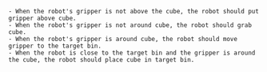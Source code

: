 
    - When the robot's gripper is not above the cube, the robot should put gripper above cube.
    - When the robot's gripper is not around cube, the robot should grab cube.
    - When the robot's gripper is around cube, the robot should move gripper to the target bin.
    - When the robot is close to the target bin and the gripper is around the cube, the robot should place cube in target bin.